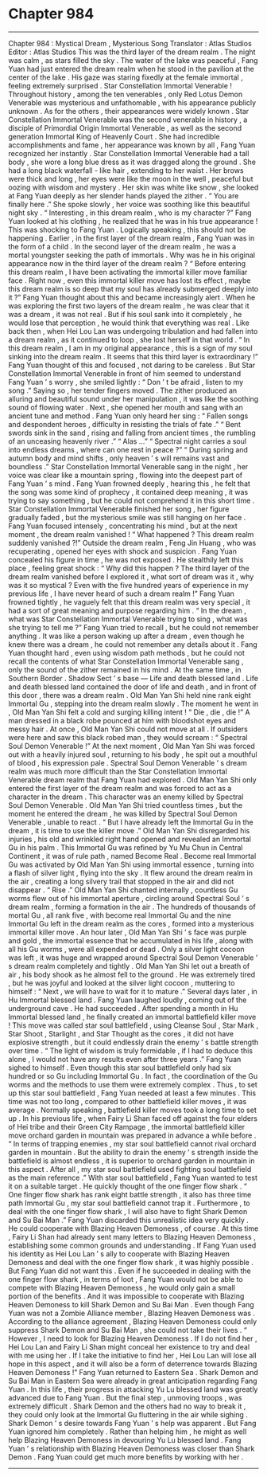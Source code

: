 
# Chapter 984


---

Chapter 984 : Mystical Dream , Mysterious Song
Translator :
Atlas Studios
Editor :
Atlas Studios
This was the third layer of the dream realm .
The night was calm , as stars filled the sky .
The water of the lake was peaceful , Fang Yuan had just entered the dream realm when he stood in the pavilion at the center of the lake .
His gaze was staring fixedly at the female immortal , feeling extremely surprised .
Star Constellation Immortal Venerable !
Throughout history , among the ten venerables , only Red Lotus Demon Venerable was mysterious and unfathomable , with his appearance publicly unknown . As for the others , their appearances were widely known .
Star Constellation Immortal Venerable was the second venerable in history , a disciple of Primordial Origin Immortal Venerable , as well as the second generation Immortal King of Heavenly Court .
She had incredible accomplishments and fame , her appearance was known by all , Fang Yuan recognized her instantly .
Star Constellation Immortal Venerable had a tall body , she wore a long blue dress as it was dragged along the ground .
She had a long black waterfall - like hair , extending to her waist .
Her brows were thick and long , her eyes were like the moon in the well , peaceful but oozing with wisdom and mystery .
Her skin was white like snow , she looked at Fang Yuan deeply as her slender hands played the zither .
“ You are finally here .” She spoke slowly , her voice was soothing like this beautiful night sky .
“ Interesting , in this dream realm , who is my character ?” Fang Yuan looked at his clothing , he realized that he was in his true appearance !
This was shocking to Fang Yuan .
Logically speaking , this should not be happening .
Earlier , in the first layer of the dream realm , Fang Yuan was in the form of a child . In the second layer of the dream realm , he was a mortal youngster seeking the path of immortals . Why was he in his original appearance now in the third layer of the dream realm ?
“ Before entering this dream realm , I have been activating the immortal killer move familiar face . Right now , even this immortal killer move has lost its effect , maybe this dream realm is so deep that my soul has already submerged deeply into it ?”
Fang Yuan thought about this and became increasingly alert .
When he was exploring the first two layers of the dream realm , he was clear that it was a dream , it was not real .
But if his soul sank into it completely , he would lose that perception , he would think that everything was real . Like back then , when Hei Lou Lan was undergoing tribulation and had fallen into a dream realm , as it continued to loop , she lost herself in that world .
“ In this dream realm , I am in my original appearance , this is a sign of my soul sinking into the dream realm . It seems that this third layer is extraordinary !” Fang Yuan thought of this and focused , not daring to be careless .
But Star Constellation Immortal Venerable in front of him seemed to understand Fang Yuan ’ s worry , she smiled lightly : “ Don ’ t be afraid , listen to my song .”
Saying so , her tender fingers moved .
The zither produced an alluring and beautiful sound under her manipulation , it was like the soothing sound of flowing water .
Next , she opened her mouth and sang with an ancient tune and method .
Fang Yuan only heard her sing :
“ Fallen songs and despondent heroes , difficulty in resisting the trials of fate .”
“ Bent swords sink in the sand , rising and falling from ancient times , the rumbling of an unceasing heavenly river .”
“ Alas …”
“ Spectral night carries a soul into endless dreams , where can one rest in peace ?”
“ During spring and autumn body and mind shifts , only heaven ’ s will remains vast and boundless .”
Star Constellation Immortal Venerable sang in the night , her voice was clear like a mountain spring , flowing into the deepest part of Fang Yuan ’ s mind .
Fang Yuan frowned deeply , hearing this , he felt that the song was some kind of prophecy , it contained deep meaning , it was trying to say something , but he could not comprehend it in this short time .
Star Constellation Immortal Venerable finished her song , her figure gradually faded , but the mysterious smile was still hanging on her face .
Fang Yuan focused intensely , concentrating his mind , but at the next moment , the dream realm vanished !
“ What happened ? This dream realm suddenly vanished ?!” Outside the dream realm , Feng Jin Huang , who was recuperating , opened her eyes with shock and suspicion .
Fang Yuan concealed his figure in time , he was not exposed .
He stealthily left this place , feeling great shock : “ Why did this happen ? The third layer of the dream realm vanished before I explored it , what sort of dream was it , why was it so mystical ? Even with the five hundred years of experience in my previous life , I have never heard of such a dream realm !”
Fang Yuan frowned tightly , he vaguely felt that this dream realm was very special , it had a sort of great meaning and purpose regarding him .
“ In the dream , what was Star Constellation Immortal Venerable trying to sing , what was she trying to tell me ?”
Fang Yuan tried to recall , but he could not remember anything .
It was like a person waking up after a dream , even though he knew there was a dream , he could not remember any details about it .
Fang Yuan thought hard , even using wisdom path methods , but he could not recall the contents of what Star Constellation Immortal Venerable sang , only the sound of the zither remained in his mind .
At the same time , in Southern Border .
Shadow Sect ’ s base — Life and death blessed land .
Life and death blessed land contained the door of life and death , and in front of this door , there was a dream realm .
Old Man Yan Shi held nine rank eight Immortal Gu , stepping into the dream realm slowly .
The moment he went in , Old Man Yan Shi felt a cold and surging killing intent !
“ Die , die , die !” A man dressed in a black robe pounced at him with bloodshot eyes and messy hair .
At once , Old Man Yan Shi could not move at all .
If outsiders were here and saw this black robed man , they would scream : “ Spectral Soul Demon Venerable !”
At the next moment , Old Man Yan Shi was forced out with a heavily injured soul , returning to his body , he spit out a mouthful of blood , his expression pale .
Spectral Soul Demon Venerable ’ s dream realm was much more difficult than the Star Constellation Immortal Venerable dream realm that Fang Yuan had explored .
Old Man Yan Shi only entered the first layer of the dream realm and was forced to act as a character in the dream .
This character was an enemy killed by Spectral Soul Demon Venerable .
Old Man Yan Shi tried countless times , but the moment he entered the dream , he was killed by Spectral Soul Demon Venerable , unable to react .
“ But I have already left the Immortal Gu in the dream , it is time to use the killer move .” Old Man Yan Shi disregarded his injuries , his old and wrinkled right hand opened and revealed an Immortal Gu in his palm .
This Immortal Gu was refined by Yu Mu Chun in Central Continent , it was of rule path , named Become Real .
Become real Immortal Gu was activated by Old Man Yan Shi using immortal essence , turning into a flash of silver light , flying into the sky .
It flew around the dream realm in the air , creating a long silvery trail that stopped in the air and did not disappear .
“ Rise .” Old Man Yan Shi chanted internally , countless Gu worms flew out of his immortal aperture , circling around Spectral Soul ’ s dream realm , forming a formation in the air .
The hundreds of thousands of mortal Gu , all rank five , with become real Immortal Gu and the nine Immortal Gu left in the dream realm as the cores , formed into a mysterious immortal killer move .
An hour later , Old Man Yan Shi ’ s face was purple and gold , the immortal essence that he accumulated in his life , along with all his Gu worms , were all expended or dead .
Only a silver light cocoon was left , it was huge and wrapped around Spectral Soul Demon Venerable ’ s dream realm completely and tightly .
Old Man Yan Shi let out a breath of air , his body shook as he almost fell to the ground .
He was extremely tired , but he was joyful and looked at the silver light cocoon , muttering to himself : “ Next , we will have to wait for it to mature .”
Several days later , in Hu Immortal blessed land .
Fang Yuan laughed loudly , coming out of the underground cave .
He had succeeded .
After spending a month in Hu Immortal blessed land , he finally created an immortal battlefield killer move !
This move was called star soul battlefield , using Cleanse Soul , Star Mark , Star Shoot , Starlight , and Star Thought as the cores , it did not have explosive strength , but it could endlessly drain the enemy ’ s battle strength over time .
“ The light of wisdom is truly formidable , if I had to deduce this alone , I would not have any results even after three years .” Fang Yuan sighed to himself .
Even though this star soul battlefield only had six hundred or so Gu including Immortal Gu .
In fact , the coordination of the Gu worms and the methods to use them were extremely complex .
Thus , to set up this star soul battlefield , Fang Yuan needed at least a few minutes .
This time was not too long , compared to other battlefield killer moves , it was average .
Normally speaking , battlefield killer moves took a long time to set up . In his previous life , when Fairy Li Shan faced off against the four elders of Hei tribe and their Green City Rampage , the immortal battlefield killer move orchard garden in mountain was prepared in advance a while before .
“ In terms of trapping enemies , my star soul battlefield cannot rival orchard garden in mountain . But the ability to drain the enemy ’ s strength inside the battlefield is almost endless , it is superior to orchard garden in mountain in this aspect . After all , my star soul battlefield used fighting soul battlefield as the main reference .”
With star soul battlefield , Fang Yuan wanted to test it on a suitable target .
He quickly thought of the one finger flow shark .
“ One finger flow shark has rank eight battle strength , it also has three time path Immortal Gu , my star soul battlefield cannot trap it . Furthermore , to deal with the one finger flow shark , I will also have to fight Shark Demon and Su Bai Man .”
Fang Yuan discarded this unrealistic idea very quickly .
He could cooperate with Blazing Heaven Demoness , of course .
At this time , Fairy Li Shan had already sent many letters to Blazing Heaven Demoness , establishing some common grounds and understanding .
If Fang Yuan used his identity as Hei Lou Lan ’ s ally to cooperate with Blazing Heaven Demoness and deal with the one finger flow shark , it was highly possible .
But Fang Yuan did not want this .
Even if he succeeded in dealing with the one finger flow shark , in terms of loot , Fang Yuan would not be able to compete with Blazing Heaven Demoness , he would only gain a small portion of the benefits .
And it was impossible to cooperate with Blazing Heaven Demoness to kill Shark Demon and Su Bai Man .
Even though Fang Yuan was not a Zombie Alliance member , Blazing Heaven Demoness was . According to the alliance agreement , Blazing Heaven Demoness could only suppress Shark Demon and Su Bai Man , she could not take their lives .
“ However , I need to look for Blazing Heaven Demoness . If I do not find her , Hei Lou Lan and Fairy Li Shan might conceal her existence to try and deal with me using her . If I take the initiative to find her , Hei Lou Lan will lose all hope in this aspect , and it will also be a form of deterrence towards Blazing Heaven Demoness !”
Fang Yuan returned to Eastern Sea .
Shark Demon and Su Bai Man in Eastern Sea were already in great anticipation regarding Fang Yuan .
In this life , their progress in attacking Yu Lu blessed land was greatly advanced due to Fang Yuan . But the final step , unmoving troops , was extremely difficult . Shark Demon and the others had no way to break it , they could only look at the Immortal Gu fluttering in the air while sighing .
Shark Demon ’ s desire towards Fang Yuan ’ s help was apparent .
But Fang Yuan ignored him completely .
Rather than helping him , he might as well help Blazing Heaven Demoness in devouring Yu Lu blessed land .
Fang Yuan ’ s relationship with Blazing Heaven Demoness was closer than Shark Demon . Fang Yuan could get much more benefits by working with her .

---

